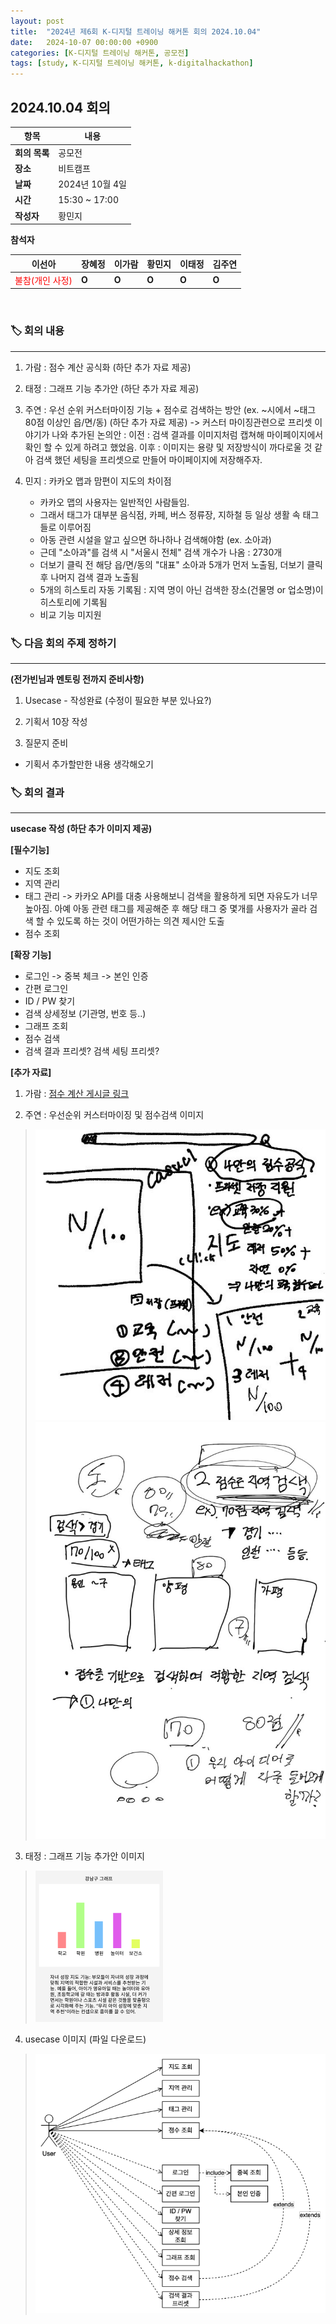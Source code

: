 ```yaml
---
layout: post
title:  "2024년 제6회 K-디지털 트레이닝 해커톤 회의 2024.10.04"
date:   2024-10-07 00:00:00 +0900
categories: [K-디지털 트레이닝 해커톤, 공모전]
tags: [study, K-디지털 트레이닝 해커톤, k-digitalhackathon]
---
```


## 2024.10.04 회의

| **항목**    | **내용**        |
|-----------|---------------|
| **회의 목록** | 공모전          |
| **장소**  | 비트캠프          |
| **날짜**    | 2024년 10월 4일   |
| **시간**  | 15:30 ~ 17:00 |
| **작성자** | 황민지 |

**참석자**

| **이선아** | **장혜정** | **이가람** | **황민지** | **이태정** | **김주연** |
| --- | --- | --- | --- | --- | --- |
| <span style="color: red">불참(개인 사정)</span> | **O** | **O** | **O** | **O** | **O** |

<br>

### 🏷️ 회의 내용

---

1. 가람 : 점수 계산 공식화 (하단 추가 자료 제공)

2. 태정 : 그래프 기능 추가안 (하단 추가 자료 제공)

3. 주연 : 우선 순위 커스터마이징 기능 + 점수로 검색하는 방안 (ex. ~시에서 ~태그 80점 이상인 읍/면/동) (하단 추가 자료 제공)
-> 커스터 마이징관련으로 프리셋 이야기가 나와 추가된 논의안 :
이전 : 검색 결과를 이미지처럼 캡쳐해 마이페이지에서 확인 할 수 있게 하려고 했었음.
이후 : 이미지는 용량 및 저장방식이 까다로울 것 같아 검색 했던 세팅을 프리셋으로 만들어 마이페이지에 저장해주자.

4. 민지 : 카카오 맵과 맘편이 지도의 차이점
    - 카카오 맵의 사용자는 일반적인 사람들임.
    - 그래서 태그가 대부분 음식점, 카페, 버스 정류장, 지하철 등 일상 생활 속 태그들로 이루어짐
    - 아동 관련 시설을 알고 싶으면 하나하나 검색해야함 (ex. 소아과)
    - 근데 "소아과"를 검색 시 "서울시 전체" 검색 개수가 나옴 : 2730개
    - 더보기 클릭 전 해당 읍/면/동의 "대표" 소아과 5개가 먼저 노출됨, 더보기 클릭 후 나머지 검색 결과 노출됨
    - 5개의 히스토리 자동 기록됨 : 지역 명이 아닌 검색한 장소(건물명 or 업소명)이 히스토리에 기록됨
    - 비교 기능 미지원
    

### 🏷️ 다음 회의 주제 정하기
    
---

**(전가빈님과 멘토링 전까지 준비사항)**

1. Usecase - 작성완료 (수정이 필요한 부분 있나요?)

2. 기획서 10장 작성

3. 질문지 준비

- 기획서 추가할만한 내용 생각해오기


### 🏷️ 회의 결과

---

**usecase 작성 (하단 추가 이미지 제공)**

**[필수기능]**
- 지도 조회
- 지역 관리
- 태그 관리
-> 카카오 API를 대충 사용해보니 검색을 활용하게 되면 자유도가 너무 높아짐.
아예 아동 관련 태그를 제공해준 후 해당 태그 중 몇개를 사용자가 골라 검색 할 수 있도록 하는 것이 어떤가하는 의견 제시안 도출
- 점수 조회

**[확장 기능]**
- 로그인 -> 중복 체크 -> 본인 인증
- 간편 로그인
- ID / PW 찾기
- 검색 상세정보 (기관명, 번호 등..)
- 그래프 조회
- 점수 검색
- 검색 결과 프리셋? 검색 세팅 프리셋?

**[추가 자료]**
1. 가람 : <a href="https://board.worksmobile.com/main/article/4070000000149287725?t=15244&boardNo=4070000000148462678" target="_blank">점수 계산 게시글 링크</a>

2. 주연 : 우선순위 커스터마이징 및 점수검색 이미지
> ![주연-1](../assets/img/20241004/2-1.jpg)
> ![주연-2](../assets/img/20241004/2-2.jpg)

3. 태정 : 그래프 기능 추가안 이미지
> ![태정-1](../assets/img/20241004/3-1.jpg)
 
4. usecase 이미지 (파일 다운로드)
> ![usecase 이미지](../assets/img/20241004/4-1.jpg)
